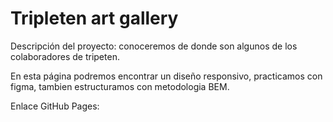 # Tripleten art gallery

Descripción del proyecto: conoceremos de donde son algunos de los colaboradores de tripeten.

En esta página podremos encontrar un diseño responsivo, practicamos con figma, tambien estructuramos con metodologia BEM.

Enlace GitHub Pages:
